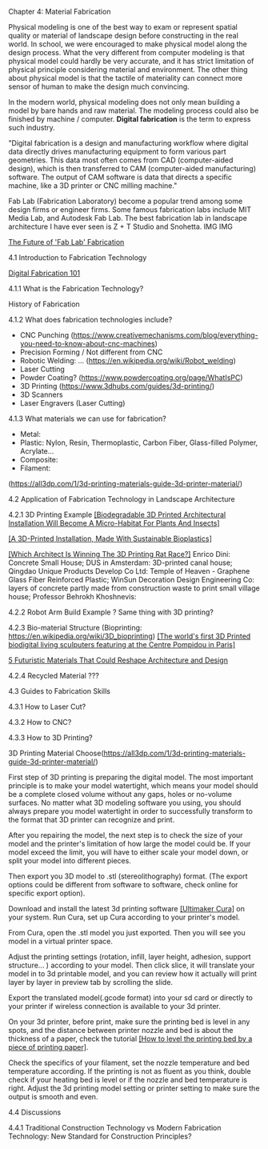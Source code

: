 Chapter 4: Material Fabrication

Physical modeling is one of the best way to exam or represent spatial quality or material of landscape design before constructing in the real world. In school, we were encouraged to make physical model along the design process. What the very different from computer modeling is that physical model could hardly be very accurate, and it has strict limitation of physical principle considering material and environment. The other thing about physical model is that the tactile of materiality can connect more sensor of human to make the design much convincing. 

In the modern world, physical modeling does not only mean building a model by bare hands and raw material. The modeling process could also be finished by machine / computer. **Digital fabrication** is the term to express such industry. 

"Digital fabrication is a design and manufacturing workflow where digital data directly drives manufacturing equipment to form various part geometries. This data most often comes from CAD (computer-aided design), which is then transferred to CAM (computer-aided manufacturing) software. The output of CAM software is data that directs a specific machine, like a 3D printer or CNC milling machine."

Fab Lab (Fabrication Laboratory) become a popular trend among some design firms or engineer firms. Some famous fabrication labs include MIT Media Lab, and Autodesk Fab Lab. The best fabrication lab in landscape architecture I have ever seen is Z + T Studio and Snohetta. IMG IMG

[The Future of 'Fab Lab' Fabrication](https://www.wired.com/story/the-future-of-fab-lab-fabrication/)

4.1 Introduction to Fabrication Technology

[Digital Fabrication 101](https://formlabs.com/blog/digital-fabrication-101/)

4.1.1 What is the Fabrication Technology?

History of Fabrication

4.1.2 What does fabrication technologies include?

- CNC Punching (https://www.creativemechanisms.com/blog/everything-you-need-to-know-about-cnc-machines)
- Precision Forming / Not different from CNC
- Robotic Welding: ... (https://en.wikipedia.org/wiki/Robot_welding)
- Laser Cutting
- Powder Coating? (https://www.powdercoating.org/page/WhatIsPC)
- 3D Printing (https://www.3dhubs.com/guides/3d-printing/)
- 3D Scanners
- Laser Engravers (Laser Cutting)

4.1.3 What materials we can use for fabrication?

- Metal: 
- Plastic: Nylon, Resin, Thermoplastic, Carbon Fiber, Glass-filled Polymer, Acrylate...
- Composite: 
- Filament:

(https://all3dp.com/1/3d-printing-materials-guide-3d-printer-material/)



4.2 Application of Fabrication Technology in Landscape Architecture

4.2.1 3D Printing Example [[Biodegradable 3D Printed Architectural Installation Will Become A Micro-Habitat For Plants And Insects]](https://www.vice.com/en_uk/article/kbneyv/biodegradable-3d-printed-architectural-installation-will-become-a-micro-habitat-for-plants-and-insects)

[[A 3D-Printed Installation, Made With Sustainable Bioplastics]](https://www.metropolismag.com/architecture/arthur-mamou-mani-conifera-cos-installation/)

[[Which Architect Is Winning The 3D Printing Rat Race?]](https://popupcity.net/which-architect-is-winning-the-3d-printing-rat-race/)  Enrico Dini: Concrete Small House; DUS in Amsterdam: 3D-printed canal house; Qingdao Unique Products Develop Co Ltd:  Temple of Heaven - Graphene Glass Fiber Reinforced Plastic; WinSun Decoration Design Engineering Co: layers of concrete partly made from construction waste to print small village house;  Professor Behrokh Khoshnevis: 

4.2.2 Robot Arm Build Example ? Same thing with 3D printing?

4.2.3 Bio-material Structure (Bioprinting: https://en.wikipedia.org/wiki/3D_bioprinting) [[The world's first 3D Printed biodigital living sculputers featuring at the Centre Pompidou in Paris]](https://www.3dwasp.com/en/the-worlds-first-3d-printed-biodigital-living-sculputers-featuring-at-the-centre-pompidou-in-paris/)

[5 Futuristic Materials That Could Reshape Architecture and Design](https://www.metropolismag.com/architecture/transmaterial-advanced-materials-design-architecture/)



4.2.4 Recycled Material ???



4.3 Guides to Fabrication Skills

4.3.1 How to Laser Cut?

4.3.2 How to CNC?

4.3.3 How to 3D Printing?

3D Printing Material Choose(https://all3dp.com/1/3d-printing-materials-guide-3d-printer-material/)

First step of 3D printing is preparing the digital model. The most important principle is to make your model watertight, which means your model should be a complete closed volume without any gaps, holes or no-volume surfaces. No matter what 3D modeling software you using, you should always prepare you model watertight in order to successfully transform to the format that 3D printer can recognize and print.

After you repairing the model, the next step is to check the size of your model and the printer's limitation of how large the model could be. If your model exceed the limit, you will have to either scale your model down, or split your model into different pieces.

Then export you 3D model to .stl (stereolithography) format. (The export options could be different from software to software, check online for specific export option). 

Download and install the latest 3d printing software [[Ultimaker Cura]](https://ultimaker.com/software/ultimaker-cura) on your system. Run Cura, set up Cura according to your printer's model.

From Cura, open the .stl model you just exported. Then you will see you model in a virtual printer space. 

Adjust the printing settings (rotation, infill, layer height, adhesion, support structure... ) according to your model. Then click slice, it will translate your model in to 3d printable model, and you can review how it actually will print layer by layer in preview tab by scrolling the slide.

Export the translated model(.gcode format) into your sd card or directly to your printer if wireless connection is available to your 3d printer. 

On your 3d printer, before print, make sure the printing bed is level in any spots, and the distance between printer nozzle and bed is about the thickness of a  paper, check the tutorial [[How to level the printing bed by a piece of printing paper]](...).

Check the specifics of your filament, set the nozzle temperature and bed temperature according. If the printing is not as fluent as you think, double check if your heating bed is level or if the nozzle and bed temperature is right. Adjust the 3d printing model setting or printer setting to make sure the output is smooth and even.



4.4 Discussions

4.4.1 Traditional Construction Technology vs Modern Fabrication Technology: New Standard for Construction Principles?







